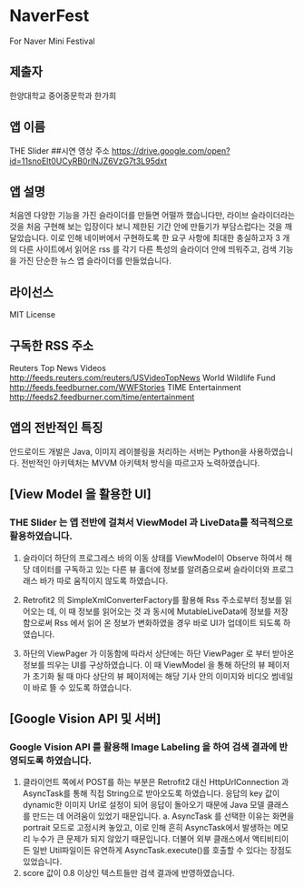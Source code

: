 # NaverFest
For Naver Mini Festival 
## 제출자
한양대학교 중어중문학과 한가희 
## 앱 이름
THE Slider 
##시연 영상 주소
https://drive.google.com/open?id=11snoElt0UCyRB0rlNJZ6VzG7t3L95dxt
## 앱 설명
처음엔 다양한 기능을 가진 슬라이더를 만들면 어떨까 했습니다만,  라이브 슬라이더라는 것을 처음 구현해 보는 입장이다 보니 제한된 기간 안에 만들기가 부담스럽다는 것을 깨달았습니다. 이로 인해 네이버에서 구현하도록 한 요구 사항에 최대한 충실하고자 3 개의 다른 사이트에서 읽어온 rss 를 각기 다른 특성의 슬라이더 안에 띄워주고,  검색 기능을 가진 단순한 뉴스 앱 슬라이더를 만들었습니다. 
## 라이선스 
MIT License
## 구독한 RSS 주소 
Reuters Top News Videos  http://feeds.reuters.com/reuters/USVideoTopNews
World Wildlife Fund http://feeds.feedburner.com/WWFStories
TIME Entertainment http://feeds2.feedburner.com/time/entertainment
## 앱의 전반적인 특징
안드로이드 개발은 Java, 이미지 레이블링을 처리하는 서버는 Python을 사용하였습니다. 전반적인 아키텍처는 MVVM 아키텍처 방식을 따르고자 노력하였습니다. 

## [View Model 을 활용한 UI]
### THE Slider 는 앱 전반에 걸쳐서 ViewModel 과 LiveData를 적극적으로 활용하였습니다. 
1.	슬라이더 하단의 프로그레스 바의 이동 상태를 ViewModel이 Observe 하여서 해당 데이터를 구독하고 있는 다른 뷰 홀더에 정보를 알려줌으로써 슬라이더와 프로그래스 바가 따로 움직이지 않도록 하였습니다. 

2.	Retrofit2 의 SimpleXmlConverterFactory를 활용해 Rss 주소로부터 정보를 읽어오는 데, 이 때 정보를 읽어오는 것 과 동시에 MutableLiveData에 정보를 저장함으로써 Rss 에서 읽어 온 정보가 변화하였을 경우 바로 UI가 업데이트 되도록 하였습니다. 

3.	하단의 ViewPager 가 이동함에 따라서 상단에는 하단 ViewPager 로 부터 받아온 정보를 띄우는 UI를 구상하였습니다. 이 때 ViewModel 을 통해 하단의 뷰 페이저가 초기화 될 때 마다 상단의 뷰 페이저에는 해당 기사 안의 이미지와 비디오 썸네일이 바로 뜰 수 있도록 하였습니다. 
## [Google Vision API 및 서버]
### Google Vision API 를 활용해 Image Labeling 을 하여 검색 결과에 반영되도록 하였습니다. 
1.	클라이언트 쪽에서 POST를 하는 부분은 Retrofit2 대신 HttpUrlConnection 과 AsyncTask를 통해 직접 String으로 받아오도록 하였습니다. 응답의 key 값이 dynamic한 이미지 Url로 설정이 되어 응답이 돌아오기 때문에 Java 모델 클래스를 만드는 데 어려움이 있었기 때문입니다. 
a.	AsyncTask 를 선택한 이유는 화면을portrait 모드로 고정시켜 놓았고, 이로 인해 흔히 AsyncTask에서 발생하는 메모리 누수가 큰 문제가 되지 않았기 때문입니다. 더불어 외부 클래스에서 액티비티이든 일반 Util파일이든 유연하게 AsyncTask.execute()를 호출할 수 있다는 장점도 있었습니다.
2.	score 값이 0.8 이상인 텍스트들만 검색 결과에 반영하였습니다. 
